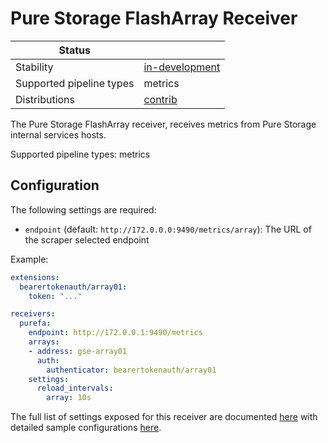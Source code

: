 # Pure Storage FlashArray Receiver

| Status                   |                     |
| ------------------------ |---------------------|
| Stability                | [in-development]    |
| Supported pipeline types | metrics             |
| Distributions            | [contrib]           |

The Pure Storage FlashArray receiver, receives metrics from Pure Storage internal services hosts.

Supported pipeline types: metrics

## Configuration

The following settings are required:
 -  `endpoint` (default: `http://172.0.0.0:9490/metrics/array`): The URL of the scraper selected endpoint

Example:

```yaml
extensions:
  bearertokenauth/array01:
    token: "..."

receivers:
  purefa:
    endpoint: http://172.0.0.1:9490/metrics
    arrays:
    - address: gse-array01
      auth:
        authenticator: bearertokenauth/array01
    settings:
      reload_intervals:
        array: 10s
```

The full list of settings exposed for this receiver are documented [here](./config.go)
with detailed sample configurations [here](./testdata/config.yaml).

[in-development]: https://github.com/open-telemetry/opentelemetry-collector#in-development
[contrib]: https://github.com/open-telemetry/opentelemetry-collector-releases/tree/main/distributions/otelcol-contrib
